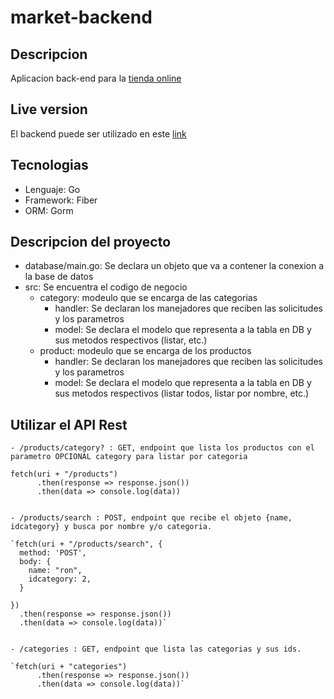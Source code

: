 # market-backend

## Descripcion

Aplicacion back-end para la [tienda online](https://github.com/asloth/market-frontend)

## Live version
El backend puede ser utilizado en este [link](https://market-backend-production.up.railway.app/)

## Tecnologias
- Lenguaje: Go
- Framework: Fiber
- ORM: Gorm

## Descripcion del proyecto
- database/main.go: Se declara un objeto que va a contener la conexion a la base de datos
- src: Se encuentra el codigo de negocio
  - category: modeulo que se encarga de las categorias
    - handler: Se declaran los manejadores que reciben las solicitudes y los parametros
    - model: Se declara el modelo que representa a la tabla en DB y sus metodos respectivos (listar, etc.)
  - product: modeulo que se encarga de los productos
    - handler: Se declaran los manejadores que reciben las solicitudes y los parametros
    - model: Se declara el modelo que representa a la tabla  en DB y sus metodos respectivos (listar todos, listar por nombre, etc.)
    
 ## Utilizar el API Rest
  ~~~ 
 - /products/category? : GET, endpoint que lista los productos con el parametro OPCIONAL category para listar por categoria
 
fetch(uri + "/products")
        .then(response => response.json())
        .then(data => console.log(data)) 
     
        
 - /products/search : POST, endpoint que recibe el objeto {name, idcategory} y busca por nombre y/o categoria.
 
  `fetch(uri + "/products/search", {
    method: 'POST',
    body: {
      name: "ron",
      idcategory: 2,
    }
    
  })
    .then(response => response.json())
    .then(data => console.log(data))`
        
        
 - /categories : GET, endpoint que lista las categorias y sus ids.
 
  `fetch(uri + "categories")
        .then(response => response.json())
        .then(data => console.log(data))`
